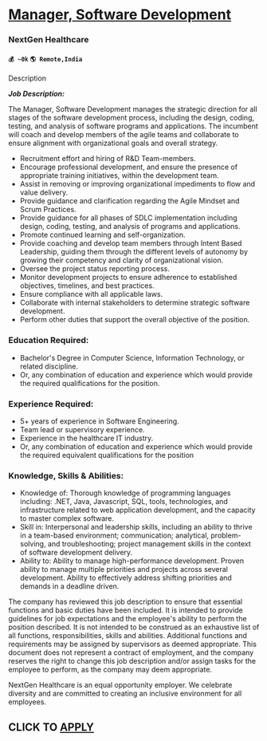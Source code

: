 # [Manager, Software Development](https://www.remotewlb.com/apply/manager-software-development-82385)  
### NextGen Healthcare  
#### `💰 ~0k` `🌎 Remote,India`  

Description

_**Job Description:**_

The Manager, Software Development manages the strategic direction for all stages of the software development process, including the design, coding, testing, and analysis of software programs and applications. The incumbent will coach and develop members of the agile teams and collaborate to ensure alignment with organizational goals and overall strategy.

  * Recruitment effort and hiring of R&D Team-members.
  * Encourage professional development, and ensure the presence of appropriate training initiatives, within the development team.
  * Assist in removing or improving organizational impediments to flow and value delivery.
  * Provide guidance and clarification regarding the Agile Mindset and Scrum Practices.
  * Provide guidance for all phases of SDLC implementation including design, coding, testing, and analysis of programs and applications.
  * Promote continued learning and self-organization.
  * Provide coaching and develop team members through Intent Based Leadership, guiding them through the different levels of autonomy by growing their competency and clarity of organizational vision.
  * Oversee the project status reporting process.
  * Monitor development projects to ensure adherence to established objectives, timelines, and best practices.
  * Ensure compliance with all applicable laws.
  * Collaborate with internal stakeholders to determine strategic software development.
  * Perform other duties that support the overall objective of the position.  

### Education Required:

  * Bachelor's Degree in Computer Science, Information Technology, or related discipline.
  * Or, any combination of education and experience which would provide the required qualifications for the position.  

### Experience Required:

  * 5+ years of experience in Software Engineering.
  * Team lead or supervisory experience.
  * Experience in the healthcare IT industry.
  * Or, any combination of education and experience which would provide the required equivalent qualifications for the position  

### Knowledge, Skills & Abilities:

  * Knowledge of: Thorough knowledge of programming languages including: .NET, Java, Javascript, SQL, tools, technologies, and infrastructure related to web application development, and the capacity to master complex software.
  * Skill in: Interpersonal and leadership skills, including an ability to thrive in a team-based environment; communication; analytical, problem-solving, and troubleshooting; project management skills in the context of software development delivery.
  * Ability to: Ability to manage high-performance development. Proven ability to manage multiple priorities and projects across several development. Ability to effectively address shifting priorities and demands in a deadline driven.

  
The company has reviewed this job description to ensure that essential functions and basic duties have been included. It is intended to provide guidelines for job expectations and the employee's ability to perform the position described. It is not intended to be construed as an exhaustive list of all functions, responsibilities, skills and abilities. Additional functions and requirements may be assigned by supervisors as deemed appropriate. This document does not represent a contract of employment, and the company reserves the right to change this job description and/or assign tasks for the employee to perform, as the company may deem appropriate.

NextGen Healthcare is an equal opportunity employer. We celebrate diversity and are committed to creating an inclusive environment for all employees.

  
## CLICK TO [APPLY](https://www.remotewlb.com/apply/manager-software-development-82385)

